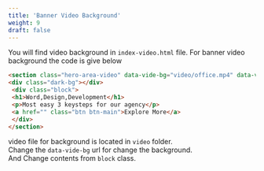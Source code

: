 ```yaml
---
title: 'Banner Video Background'
weight: 9
draft: false
---
```

You will find video background in `index-video.html` file. For banner video background the code is give below

```html
<section class="hero-area-video" data-vide-bg="video/office.mp4" data-vide-options="loop: true, muted: false, position: 0% 0%">
<div class="dark-bg"></div>
 <div class="block">
 <h1>Word,Design,Development</h1>
 <p>Most easy 3 keysteps for our agency</p>
 <a href="" class="btn btn-main">Explore More</a>
 </div>
</section>
```

video file for background is located in `video` folder.  
Change the `data-vide-bg` url for change the background.  
And Change contents from `block` class.
